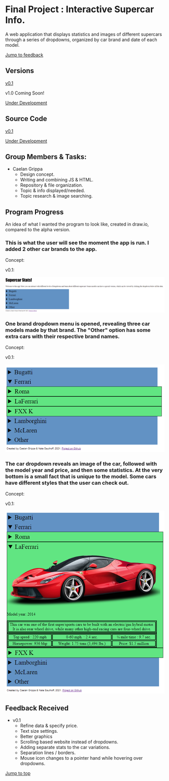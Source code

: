 # Final Project : Interactive Supercar Info.

A web application that displays statistics and images of different supercars through a series of dropdowns, organized by car brand and date of each model.

[Jump to feedback](https://github.com/CG-SKYLN/Program.Project/blob/gh-pages/README.md#feedback-received)

## Versions
[v0.1](http://supercarstats.great-site.net/)

v1.0 Coming Soon!

[Under Development](http://supercarstatsdevelopment.epizy.com/)

## Source Code
[v0.1](https://github.com/CG-SKYLN/Program.Project/tree/gh-pages/src/v0.1)

[Under Development](https://github.com/CG-SKYLN/Program.Project/tree/gh-pages/src/Open%20Development)

## Group Members & Tasks:
  - Caelan Grippa
      - Design concept.
      - Writing and combining JS & HTML.
      - Repository & file organization.
      - Topic & info displayed/needed.
      - Topic research & image searching.

## Program Progress
An idea of what I wanted the program to look like, created in draw.io, compared to the alpha version.

### This is what the user will see the moment the app is run. I added 2 other car brands to the app.

Concept:



v0.1:

![FinalResult](https://github.com/CG-SKYLN/Program.Project/blob/gh-pages/images/Final-Result.png)


### One brand dropdown menu is opened, revealing three car models made by that brand. The "Other" option has some extra cars with their respective brand names.

Concept:



v0.1:

![FinalResult1](https://github.com/CG-SKYLN/Program.Project/blob/gh-pages/images/Final-Result-1.png)


### The car dropdown reveals an image of the car, followed with the model year and price, and then some statistics. At the very bottom is a small fact that is unique to the model. Some cars have different styles that the user can check out.

Concept:



v0.1:

![FinalResult2](https://github.com/CG-SKYLN/Program.Project/blob/gh-pages/images/Final-Result-2.png)


## Feedback Received

- v0.1
  - Refine data & specify price.
  - Text size settings.
  - Better graphics
  - Scrolling based website instead of dropdowns.
  - Adding separate stats to the car variations.
  - Separation lines / borders.
  - Mouse icon changes to a pointer hand while hovering over dropdowns.

[Jump to top](https://github.com/CG-SKYLN/Program.Project/blob/gh-pages/README.md#final-project--interactive-supercar-info)
